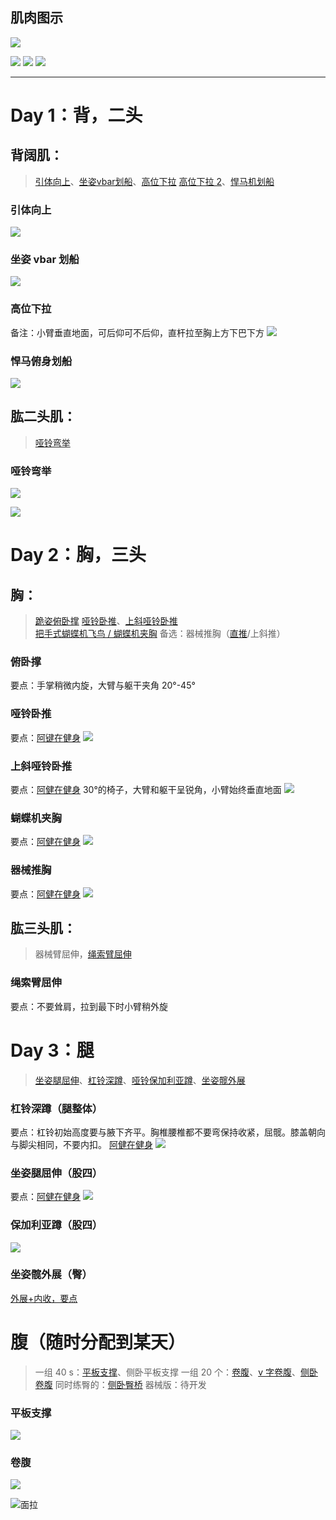 ## 肌肉图示
![](背面肌肉.png)

![](腿部背面肌肉.png)
![](正面肌肉.png)
![](腿部正面肌肉.png)

---

# Day 1：背，二头
## 背阔肌：
> [引体向上](https://www.xiaohongshu.com/discovery/item/654246490000000025023b04?source=webshare&xhsshare=pc_web&xsec_token=AB1CUOtsQTvhAzPBV8gFoM7HBdqP9Hb61OYJB2PgCdigk=&xsec_source=pc_share)、[坐姿vbar划船](https://www.xiaohongshu.com/discovery/item/685fbabe000000001001127f?source=webshare&xhsshare=pc_web&xsec_token=ABp5E_2w015A2j9Lo8arAg_pctX4XcURCiKIRnoulilbM=&xsec_source=pc_share)、[高位下拉](https://www.xiaohongshu.com/discovery/item/65d023ef000000000702641f?source=webshare&xhsshare=pc_web&xsec_token=ABy8oQRNk704xg0NFPl1rinb2oZzk1RLhhBwKVIjPIfc8=&xsec_source=pc_share) [高位下拉 2](https://www.xiaohongshu.com/discovery/item/65b7843d000000002c017490?source=webshare&xhsshare=pc_web&xsec_token=ABzNBsZ6KWlYgzgsskk1KSIDBROvBUONnTlSNJ6tAKbYo=&xsec_source=pc_share)、[悍马机划船](https://www.xiaohongshu.com/discovery/item/669ce7bb0000000025000e37?source=webshare&xhsshare=pc_web&xsec_token=ABWKAsTURgVoA8au8rreM-HjKLmMHLDwH0IZ_1J6U90nE=&xsec_source=pc_share)

### 引体向上
![](引体向上.png)

### 坐姿 vbar 划船
![](绳索划船.png)

### 高位下拉
备注：小臂垂直地面，可后仰可不后仰，直杆拉至胸上方下巴下方
![](绳索下拉.png)

### 悍马俯身划船
![](悍马俯身划船.png)

## 肱二头肌：
> [哑铃弯举](https://www.xiaohongshu.com/discovery/item/660cc0f7000000001a00fa77?source=webshare&xhsshare=pc_web&xsec_token=ABNJrr6YYEEuhXmk5FmRfWMSoMXxAEg_xPocfxeyMAPz4=&xsec_source=pc_share)

### 哑铃弯举
![](哑铃弯举.png)

![](哑铃交替弯举.png)

# Day 2：胸，三头
## 胸：
> [跪姿俯卧撑](https://www.xiaohongshu.com/discovery/item/6710f7a3000000001b02f8c9?source=webshare&xhsshare=pc_web&xsec_token=ABL2UVkivG5-TEaTMWi1q3X1ZQtQVKxYbAZQjzdO2RxqA=&xsec_source=pc_share) 
> [哑铃卧推](https://www.xiaohongshu.com/discovery/item/684fd5020000000023013244?source=webshare&xhsshare=pc_web&xsec_token=ABH2NMHY1i37RKgHg0UVjcJIzsBkW1f-Ti0GR3_BvshUY=&xsec_source=pc_share)、[上斜哑铃卧推]( https://www.xiaohongshu.com/discovery/item/673ac1f40000000002038bbf?source=webshare&xhsshare=pc_web&xsec_token=ABRheKWXqlD703vYvV3apS2jasN9t_nXGxPokCq6LXdaI=&xsec_source=pc_share)   
> [把手式蝴蝶机飞鸟 / 蝴蝶机夹胸](https://www.xiaohongshu.com/discovery/item/678d2f4c000000001601b583?source=webshare&xhsshare=pc_web&xsec_token=ABQLHva2WRyYhfBbFVOL29W31t3Rygv9FLsXOV3a8dP00=&xsec_source=pc_share)
> 备选：器械推胸（[直推]( https://www.xiaohongshu.com/discovery/item/68635fd4000000001203098d?source=webshare&xhsshare=pc_web&xsec_token=ABFsQTPjFG4Rw8Xdn79rlRR3FQq5LjhJZ5NYjE1u9vr10=&xsec_source=pc_share)/上斜推）

### 俯卧撑
要点：手掌稍微内旋，大臂与躯干夹角 20°-45°

### 哑铃卧推
要点：[阿键在健身](https://www.xiaohongshu.com/discovery/item/67ab21c1000000001902c256?source=webshare&xhsshare=pc_web&xsec_token=ABbhvXPf8zhl9jWNlOo1bBNf0dTYYDdlzB9IxFiPAdjJ8=&xsec_source=pc_share)
![](哑铃卧推.png)


### 上斜哑铃卧推
要点：[阿健在健身](https://www.xiaohongshu.com/discovery/item/67c6bae80000000007036fb7?source=webshare&xhsshare=pc_web&xsec_token=ABwwzknV6F42YaBVpL565T-icTldWdaRt9QEbJUcu41w4=&xsec_source=pc_share)
30°的椅子，大臂和躯干呈锐角，小臂始终垂直地面
![](上斜哑铃卧推.png)

### 蝴蝶机夹胸
要点：[阿健在健身](https://www.xiaohongshu.com/discovery/item/66dbae420000000027000b47?source=webshare&xhsshare=pc_web&xsec_token=AB8lATwrwSEj9cBnNMGa_Oqbwl0rrslGMXC3425uds0oc=&xsec_source=pc_share)
![](蝴蝶机夹胸.png)

### 器械推胸
要点：[阿健在健身](https://www.xiaohongshu.com/discovery/item/6775141b000000000b00f511?source=webshare&xhsshare=pc_web&xsec_token=ABE3eZMOiXlqzyXOUPkvlLTGmxmuJc3hGj3Mju-B5xdJY=&xsec_source=pc_share) 
![](坐姿推胸.png)

## 肱三头肌：
>器械臂屈伸，[绳索臂屈伸](https://www.xiaohongshu.com/discovery/item/6866201c000000001d00d0d9?source=webshare&xhsshare=pc_web&xsec_token=ABHZYhTpk-CCWWjCxSFmOI059CTqaz2vJJ5Pl2JnBVt3U=&xsec_source=pc_share)

### 绳索臂屈伸
要点：不要耸肩，拉到最下时小臂稍外旋

# Day 3：腿
> [坐姿腿屈伸](https://www.xiaohongshu.com/discovery/item/6748871900000000060174e2?source=webshare&xhsshare=pc_web&xsec_token=ABwHQkGpJUyytzq-HGN8t3Bf7OINWr2yeCDmRIrej1VxE=&xsec_source=pc_share)、[杠铃深蹲](https://www.xiaohongshu.com/discovery/item/67557115000000000102b433?source=webshare&xhsshare=pc_web&xsec_token=ABw2l6Os9wYqsWRYPB1xis7_yhjWtdtJ20JPc7ZJJTAuE=&xsec_source=pc_share)、[哑铃保加利亚蹲](https://www.xiaohongshu.com/discovery/item/688d45e90000000023027317?source=webshare&xhsshare=pc_web&xsec_token=ABRn1nPPGtCioSYQ-iRpjIHDJ3h2vOuDnvjLnR0WZd5rw=&xsec_source=pc_share)、[坐姿髋外展](https://www.xiaohongshu.com/discovery/item/6821f09b0000000020028734?source=webshare&xhsshare=pc_web&xsec_token=ABMYtc9GGVzWsGCRkaurT2PJaWFWmyzou7j340fI9k5ck=&xsec_source=pc_share)

### 杠铃深蹲（腿整体）
要点：杠铃初始高度要与腋下齐平。胸椎腰椎都不要弯保持收紧，屈髋。膝盖朝向与脚尖相同，不要内扣。
[阿健在健身](https://www.xiaohongshu.com/discovery/item/66f0a0ce000000002603e97b?source=webshare&xhsshare=pc_web&xsec_token=ABHoZzoYFl7XhU9uukUVRGWHCkiwkOgkYk1v-efq0_eBk=&xsec_source=pc_share) 
![](杠铃深蹲.png)


### 坐姿腿屈伸（股四）
要点：[阿健在健身](https://www.xiaohongshu.com/discovery/item/670e363b000000001600df2e?source=webshare&xhsshare=pc_web&xsec_token=ABULmyJlE6cdCxWLtc73BtBwl3lmVR3r1cr7HoNypqatk=&xsec_source=pc_share)
![](坐姿腿屈伸.png)


### 保加利亚蹲（股四）
![](保加利亚蹲.png)

### 坐姿髋外展（臀）
[外展+内收，要点](https://www.xiaohongshu.com/discovery/item/6624c25e00000000010040da?source=webshare&xhsshare=pc_web&xsec_token=ABF17jU8poNrciNm69pmzuHbGPHpOkCnwofzVrGGOKFfs=&xsec_source=pc_share) 

# 腹（随时分配到某天）
>一组 40 s：[平板支撑](https://www.xiaohongshu.com/discovery/item/66e0370a000000000c018e87?source=webshare&xhsshare=pc_web&xsec_token=ABQKKcplq3vNeq9zArDaaDsByXuZ8iJxXthjqm5tl-qCY=&xsec_source=pc_share)、侧卧平板支撑
>一组 20 个：[卷腹](https://www.xiaohongshu.com/discovery/item/67dbe52b000000000d015f8f?source=webshare&xhsshare=pc_web&xsec_token=ABRkPalFE4h4NyhjpDR030rRz2pRHF4y_FFqKejsb2008=&xsec_source=pc_share)、[v 字卷腹](https://www.xiaohongshu.com/discovery/item/666c19df000000000e031547?source=webshare&xhsshare=pc_web&xsec_token=AB7gGhQ1d1nIYdmnmfIBrkPgWcKqpRLu2jamRccPG6RXE=&xsec_source=pc_share)、[侧卧卷腹](https://www.xiaohongshu.com/discovery/item/5e896b02000000000100658d?source=webshare&xhsshare=pc_web&xsec_token=ABJjQ1D15AKbtwAU21Phc9my9c-dA39ZOxINtQtBtUwX4=&xsec_source=pc_share)
>同时练臀的：[侧卧臀桥](https://www.xiaohongshu.com/discovery/item/6405656a000000000800f5fa?source=webshare&xhsshare=pc_web&xsec_token=AB2p8W2Q-ZF5UADShqNaUQ_siht4IBDf3-2sowg8bTjlw=&xsec_source=pc_share)
>器械版：待开发


### 平板支撑
![](平板支撑.png)

### 卷腹
![](卷腹.png)


![面拉](面拉练肩后束.png)


